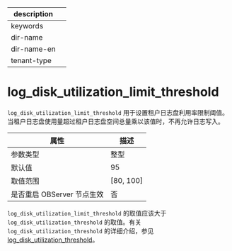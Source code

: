 |description||
|---|---|
|keywords||
|dir-name||
|dir-name-en||
|tenant-type||

# log_disk_utilization_limit_threshold

`log_disk_utilization_limit_threshold` 用于设置租户日志盘利用率限制阈值。当租户日志盘使用量超过租户日志盘空间总量乘以该值时，不再允许日志写入。

|      **属性**      |   **描述**    |
|------------------|-------------|
| 参数类型             | 整型          |
| 默认值              | 95          |
| 取值范围             | \[80, 100\] |
| 是否重启 OBServer 节点生效 | 否           |

`log_disk_utilization_limit_threshold` 的取值应该大于 `log_disk_utilization_threshold` 的取值。有关 `log_disk_utilization_threshold` 的详细介绍，参见 [log_disk_utilization_threshold](../400.tenant-level-configuration-items/4700.log_disk_utilization_threshold.md)。
